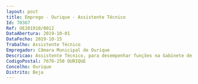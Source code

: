 ```yaml
--- 
layout: post
title: Emprego - Ourique - Assistente Técnico
Id: 70367
Ref: OE201910/0012
DataAbertura: 2019-10-01
DataFecho: 2019-10-15
Trabalho: Assistente Técnico
Empregador: Câmara Municipal de Ourique
Descricao: Assistente Técnico, para desempenhar funções na Gabinete de Educação e Ação Social Escolar   As constantes no mapa anexo à LTFP, referido no n.º 2 do art.º 88, e no âmbito do contrato de execução de transferência de competências em matéria de educação com o Município de Ourique, realizar tarefas administrativas na secretaria do Agrupamento de Escolas de Ourique.
CodigoPostal: 7670-250 OURIQUE
Concelho: Ourique
Distrito: Beja
--- 
```

